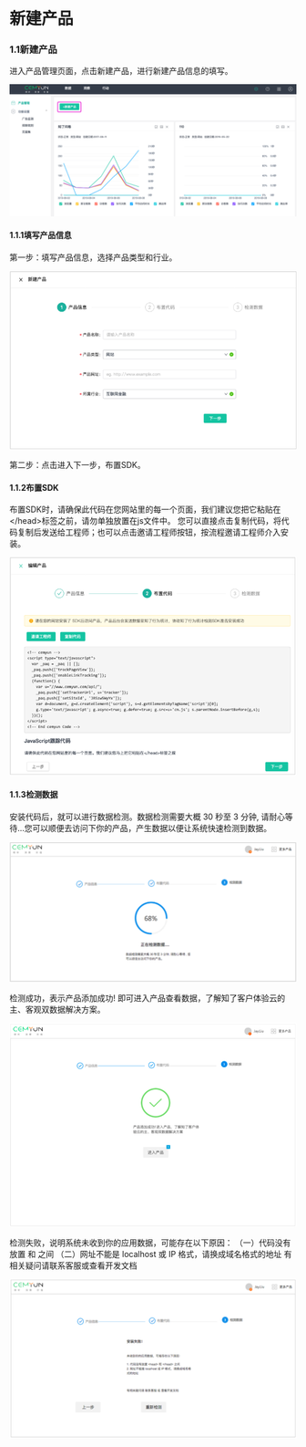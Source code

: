 # 新建产品

### 1.1新建产品

进入产品管理页面，点击新建产品，进行新建产品信息的填写。

![&#x65B0;&#x5EFA;&#x4EA7;&#x54C1;&#x56FE;](../.gitbook/assets/02.-xin-jian-chan-pin.png)

#### 1.1.1填写产品信息

 第一步：填写产品信息，选择产品类型和行业。

![&#x586B;&#x5199;&#x4EA7;&#x54C1;&#x4FE1;&#x606F;&#x56FE;](../.gitbook/assets/chan-pin-xin-xi-tu.png)

第二步：点击进入下一步，布置SDK。

#### 1.1.2布置SDK 

布置SDK时，请确保此代码在您网站里的每一个页面，我们建议您把它粘贴在&lt;/head&gt;标签之前，请勿单独放置在js文件中。 您可以直接点击复制代码，将代码复制后发送给工程师；也可以点击邀请工程师按钮，按流程邀请工程师介入安装。

![&#x5E03;&#x7F6E;SDK&#x56FE;](../.gitbook/assets/bu-zhi-sdk-tu.png)

#### 1.1.3检测数据

安装代码后，就可以进行数据检测。数据检测需要大概 30 秒至 3 分钟, 请耐心等待...您可以顺便去访问下你的产品，产生数据以便让系统快速检测到数据。

![&#x68C0;&#x6D4B;&#x6570;&#x636E;&#x56FE;](../.gitbook/assets/jian-ce-shu-ju.png)

检测成功，表示产品添加成功! 即可进入产品查看数据，了解知了客户体验云的主、客观双数据解决方案。

![&#x6570;&#x636E;&#x68C0;&#x6D4B;&#x6210;&#x529F;&#x56FE;](../.gitbook/assets/shu-ju-jian-ce-cheng-gong-tu.png)

检测失败，说明系统未收到你的应用数据，可能存在以下原因： （一）代码没有放置  和 之间 （二）网址不能是 localhost 或 IP 格式，请换成域名格式的地址 有相关疑问请联系客服或查看开发文档

![&#x6570;&#x636E;&#x76D1;&#x6D4B;&#x5931;&#x8D25;&#x56FE;](../.gitbook/assets/image%20%289%29.png)

### 

